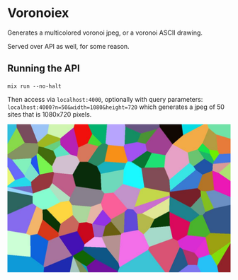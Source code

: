 # Voronoiex

Generates a multicolored voronoi jpeg, or a voronoi ASCII drawing.

Served over API as well, for some reason.

## Running the API

`mix run --no-halt`

Then access via `localhost:4000`, optionally with query parameters: `localhost:4000?n=50&width=1080&height=720` which generates a jpeg of 50 sites that is 1080x720 pixels.

![image](voronoi.jpg)
